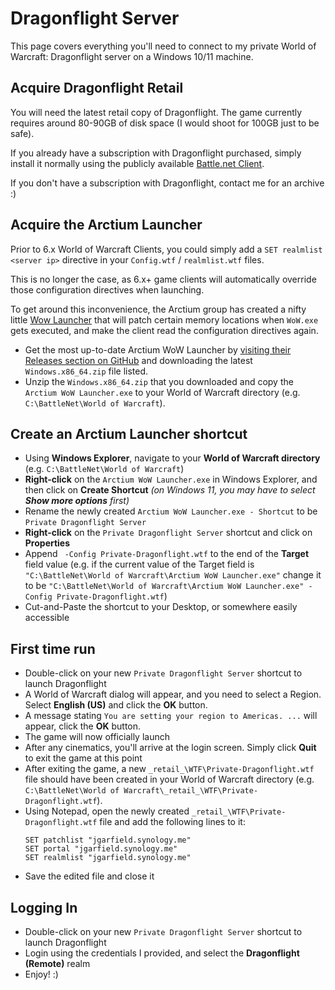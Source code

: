 # Dragonflight Server

This page covers everything you'll need to connect to my private World of Warcraft: Dragonflight server on a Windows 10/11 machine.

## Acquire Dragonflight Retail

You will need the latest retail copy of Dragonflight. The game currently requires around 80-90GB of disk space (I would shoot for 100GB just to be safe).

If you already have a subscription with Dragonflight purchased, simply install it normally using the publicly available [Battle.net Client](https://www.blizzard.com/download/confirmation?product=bnetdesk).

If you don't have a subscription with Dragonflight, contact me for an archive :)

## Acquire the Arctium Launcher

Prior to 6.x World of Warcraft Clients, you could simply add a `SET realmlist <server ip>` directive in your `Config.wtf` / `realmlist.wtf` files.

This is no longer the case, as 6.x+ game clients will automatically override those configuration directives when launching.

To get around this inconvenience, the Arctium group has created a nifty little [Wow Launcher](https://github.com/Arctium/WoW-Launcher) that will patch certain memory locations when `WoW.exe` gets executed, and make the client read the configuration directives again.

* Get the most up-to-date Arctium WoW Launcher by [visiting their Releases section on GitHub](https://github.com/Arctium/WoW-Launcher/releases) and downloading the latest `Windows.x86_64.zip` file listed.
* Unzip the `Windows.x86_64.zip` that you downloaded and copy the `Arctium WoW Launcher.exe` to your World of Warcraft directory (e.g. `C:\BattleNet\World of Warcraft`).

## Create an Arctium Launcher shortcut

* Using **Windows Explorer**, navigate to your **World of Warcraft directory** (e.g. `C:\BattleNet\World of Warcraft`)
* **Right-click** on the `Arctium WoW Launcher.exe` in Windows Explorer, and then click on **Create Shortcut** _(on Windows 11, you may have to select **Show more options** first)_
* Rename the newly created `Arctium WoW Launcher.exe - Shortcut` to be `Private Dragonflight Server`
* **Right-click** on the `Private Dragonflight Server` shortcut and click on **Properties**
* Append ` -Config Private-Dragonflight.wtf` to the end of the **Target** field value (e.g. if the current value of the Target field is `"C:\BattleNet\World of Warcraft\Arctium WoW Launcher.exe"` change it to be `"C:\BattleNet\World of Warcraft\Arctium WoW Launcher.exe" -Config Private-Dragonflight.wtf`)
* Cut-and-Paste the shortcut to your Desktop, or somewhere easily accessible

## First time run

* Double-click on your new `Private Dragonflight Server` shortcut to launch Dragonflight
* A World of Warcraft dialog will appear, and you need to select a Region. Select **English (US)** and click the **OK** button.
* A message stating `You are setting your region to Americas. ...` will appear, click the **OK** button.
* The game will now officially launch
* After any cinematics, you'll arrive at the login screen. Simply click **Quit** to exit the game at this point
* After exiting the game, a new `_retail_\WTF\Private-Dragonflight.wtf` file should have been created in your World of Warcraft directory (e.g. `C:\BattleNet\World of Warcraft\_retail_\WTF\Private-Dragonflight.wtf`).
* Using Notepad, open the newly created `_retail_\WTF\Private-Dragonflight.wtf` file and add the following lines to it:
  ```config
  SET patchlist "jgarfield.synology.me"
  SET portal "jgarfield.synology.me"
  SET realmlist "jgarfield.synology.me"
  ```
* Save the edited file and close it

## Logging In

* Double-click on your new `Private Dragonflight Server` shortcut to launch Dragonflight
* Login using the credentials I provided, and select the **Dragonflight (Remote)** realm
* Enjoy! :)
